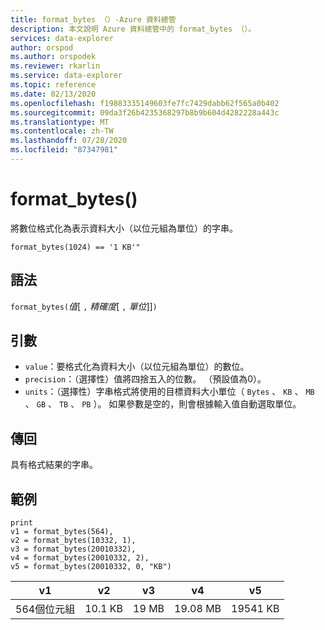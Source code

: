 ```yaml
---
title: format_bytes （）-Azure 資料總管
description: 本文說明 Azure 資料總管中的 format_bytes （）。
services: data-explorer
author: orspod
ms.author: orspodek
ms.reviewer: rkarlin
ms.service: data-explorer
ms.topic: reference
ms.date: 02/13/2020
ms.openlocfilehash: f19883335149603fe7fc7429dabb62f565a0b402
ms.sourcegitcommit: 09da3f26b4235368297b8b9b604d4282228a443c
ms.translationtype: MT
ms.contentlocale: zh-TW
ms.lasthandoff: 07/28/2020
ms.locfileid: "87347981"
---
```

# <a name="format_bytes"></a>format_bytes()

將數位格式化為表示資料大小（以位元組為單位）的字串。

```kusto
format_bytes(1024) == '1 KB'"
```

## <a name="syntax"></a>語法

`format_bytes(`*值*[ `,` *精確度*[ `,` *單位*]]`)`

## <a name="arguments"></a>引數

* `value`：要格式化為資料大小（以位元組為單位）的數位。
* `precision`：（選擇性）值將四捨五入的位數。 （預設值為0）。
* `units`：（選擇性）字串格式將使用的目標資料大小單位（ `Bytes` 、 `KB` 、 `MB` 、 `GB` 、 `TB` 、 `PB` ）。 如果參數是空的，則會根據輸入值自動選取單位。

## <a name="returns"></a>傳回

具有格式結果的字串。

## <a name="examples"></a>範例

<!-- csl: https://help.kusto.windows.net/Samples -->
```kusto
print 
v1 = format_bytes(564),
v2 = format_bytes(10332, 1),
v3 = format_bytes(20010332),
v4 = format_bytes(20010332, 2),
v5 = format_bytes(20010332, 0, "KB")
```

|v1|v2|v3|v4|v5|
|---|---|---|---|---|
|564個位元組|10.1 KB|19 MB|19.08 MB|19541 KB|
